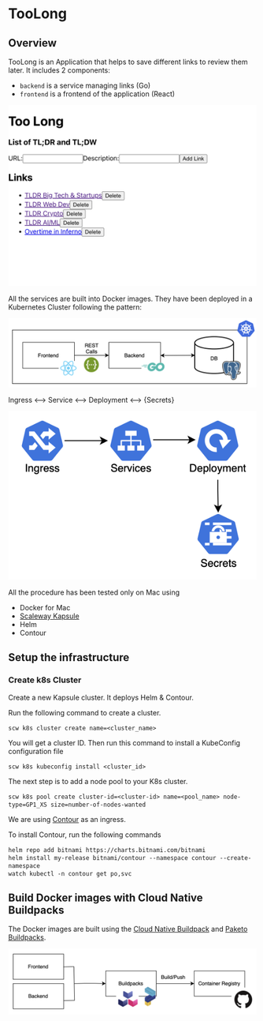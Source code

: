 # TooLong 

## Overview 

TooLong is an Application that helps to save different links to review them later. It includes 2 components:

- `backend` is a service managing links (Go) 
- `frontend` is a frontend of the application (React)

![Ui](images/ui.png)

All the services are built into Docker images. They have been deployed in a Kubernetes Cluster following the pattern:

![Architecture](images/arch.png)

Ingress <--> Service <--> Deployment <--> {Secrets}

![Kubernetes Resources](images/arch-k8s.png)

All the procedure has been tested only on Mac using 
- Docker for Mac
- [Scaleway Kapsule](https://www.scaleway.com/fr/kubernetes-kapsule/)
- Helm
- Contour

## Setup the infrastructure

### Create k8s Cluster

Create a new Kapsule cluster. It deploys Helm & Contour.

Run the following command to create a cluster.
```
scw k8s cluster create name=<cluster_name>
```
You will get a cluster ID. Then run this command to install a KubeConfig configuration file 
```
scw k8s kubeconfig install <cluster_id>
```
The next step is to add a node pool to your K8s cluster.
```
scw k8s pool create cluster-id=<cluster-id> name=<pool_name> node-type=GP1_XS size=number-of-nodes-wanted
```
We are using [Contour](https://github.com/projectcontour/contour/tree/main) as an ingress.

To install Contour, run the following commands
```
helm repo add bitnami https://charts.bitnami.com/bitnami
helm install my-release bitnami/contour --namespace contour --create-namespace
watch kubectl -n contour get po,svc
```

## Build Docker images with Cloud Native Buildpacks

The Docker images are built using the [Cloud Native Buildpack](https://buildpacks.io) and [Paketo Buildpacks](https://paketo.io). 

![cnb](images/cnb.png)



